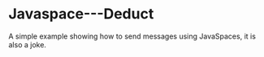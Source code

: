 # Javaspace---Deduct
A simple example showing how to send messages using JavaSpaces, it is also a joke.
